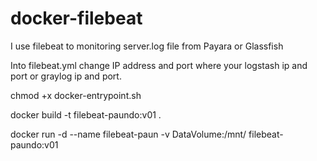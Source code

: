 # docker-filebeat
I use filebeat to monitoring server.log file from Payara or Glassfish

Into filebeat.yml change IP address and port where your logstash ip and port or graylog ip and port.

chmod +x docker-entrypoint.sh

docker build -t filebeat-paundo:v01 .

docker run -d --name filebeat-paun -v DataVolume:/mnt/ filebeat-paundo:v01
